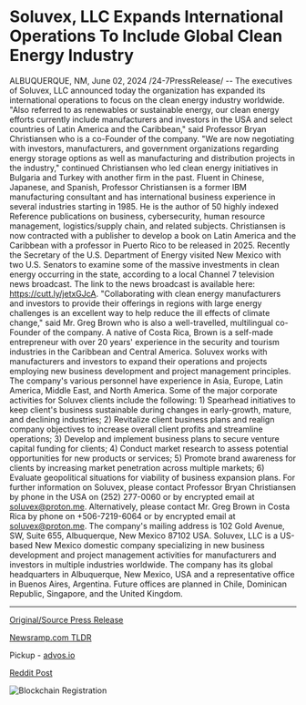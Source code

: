 # Soluvex, LLC Expands International Operations To Include Global Clean Energy Industry

ALBUQUERQUE, NM, June 02, 2024 /24-7PressRelease/ -- The executives of Soluvex, LLC announced today the organization has expanded its international operations to focus on the clean energy industry worldwide. "Also referred to as renewables or sustainable energy, our clean energy efforts currently include manufacturers and investors in the USA and select countries of Latin America and the Caribbean," said Professor Bryan Christiansen who is a co-Founder of the company.   "We are now negotiating with investors, manufacturers, and government organizations regarding energy storage options as well as manufacturing and distribution projects in the industry," continued Christiansen who led clean energy initiatives in Bulgaria and Turkey with another firm in the past.  Fluent in Chinese, Japanese, and Spanish, Professor Christiansen is a former IBM manufacturing consultant and has international business experience in several industries starting in 1985. He is the author of 50 highly indexed Reference publications on business, cybersecurity, human resource management, logistics/supply chain, and related subjects. Christiansen is now contracted with a publisher to develop a book on Latin America and the Caribbean with a professor in Puerto Rico to be released in 2025.  Recently the Secretary of the U.S. Department of Energy visited New Mexico with two U.S. Senators to examine some of the massive investments in clean energy occurring in the state, according to a local Channel 7 television news broadcast. The link to the news broadcast is available here: https://cutt.ly/jetxGJcA.  "Collaborating with clean energy manufacturers and investors to provide their offerings in regions with large energy challenges is an excellent way to help reduce the ill effects of climate change," said Mr. Greg Brown who is also a well-travelled, multilingual co-Founder of the company. A native of Costa Rica, Brown is a self-made entrepreneur with over 20 years' experience in the security and tourism industries in the Caribbean and Central America.  Soluvex works with manufacturers and investors to expand their operations and projects employing new business development and project management principles. The company's various personnel have experience in Asia, Europe, Latin America, Middle East, and North America.  Some of the major corporate activities for Soluvex clients include the following: 1) Spearhead initiatives to keep client's business sustainable during changes in early-growth, mature, and declining industries; 2) Revitalize client business plans and realign company objectives to increase overall client profits and streamline operations; 3) Develop and implement business plans to secure venture capital funding for clients; 4) Conduct market research to assess potential opportunities for new products or services; 5) Promote brand awareness for clients by increasing market penetration across multiple markets; 6) Evaluate geopolitical situations for viability of business expansion plans.  For further information on Soluvex, please contact Professor Bryan Christiansen by phone in the USA on (252) 277-0060 or by encrypted email at soluvex@proton.me. Alternatively, please contact Mr. Greg Brown in Costa Rica by phone on +506-7219-6064 or by encrypted email at soluvex@proton.me. The company's mailing address is 102 Gold Avenue, SW, Suite 655, Albuquerque, New Mexico 87102 USA.  Soluvex, LLC is a US-based New Mexico domestic company specializing in new business development and project management activities for manufacturers and investors in multiple industries worldwide. The company has its global headquarters in Albuquerque, New Mexico, USA and a representative office in Buenos Aires, Argentina. Future offices are planned in Chile, Dominican Republic, Singapore, and the United Kingdom. 

---

[Original/Source Press Release](https://www.24-7pressrelease.com/press-release/511134/soluvex-llc-expands-international-operations-to-include-global-clean-energy-industry)
                    

[Newsramp.com TLDR](https://newsramp.com/curated-news/soluvex-llc-expands-international-operations-to-focus-on-clean-energy-industry/b07b6ab9904c8dafb9bfcc0f2c6bce3e) 


Pickup - [advos.io](https://advos.io/en/soluvex-llc-expands-international-operations-to-focus-on-clean-energy-industry/20243602)
 



[Reddit Post](https://www.reddit.com/r/StartupBusinessNews/comments/1d70na4/soluvex_llc_expands_international_operations_to/) 



![Blockchain Registration](https://cdn.newsramp.app/24-7PressRelease/qrcode/246/2/taro4_S_.webp)